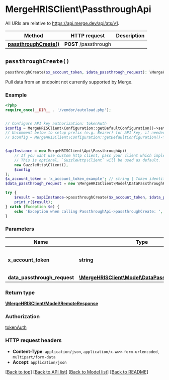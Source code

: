 # MergeHRISClient\PassthroughApi

All URIs are relative to https://api.merge.dev/api/ats/v1.

Method | HTTP request | Description
------------- | ------------- | -------------
[**passthroughCreate()**](PassthroughApi.md#passthroughCreate) | **POST** /passthrough | 


## `passthroughCreate()`

```php
passthroughCreate($x_account_token, $data_passthrough_request): \MergeHRISClient\Model\RemoteResponse
```



Pull data from an endpoint not currently supported by Merge.

### Example

```php
<?php
require_once(__DIR__ . '/vendor/autoload.php');


// Configure API key authorization: tokenAuth
$config = MergeHRISClient\Configuration::getDefaultConfiguration()->setApiKey('Authorization', 'YOUR_API_KEY');
// Uncomment below to setup prefix (e.g. Bearer) for API key, if needed
// $config = MergeHRISClient\Configuration::getDefaultConfiguration()->setApiKeyPrefix('Authorization', 'Bearer');


$apiInstance = new MergeHRISClient\Api\PassthroughApi(
    // If you want use custom http client, pass your client which implements `GuzzleHttp\ClientInterface`.
    // This is optional, `GuzzleHttp\Client` will be used as default.
    new GuzzleHttp\Client(),
    $config
);
$x_account_token = 'x_account_token_example'; // string | Token identifying the end user.
$data_passthrough_request = new \MergeHRISClient\Model\DataPassthroughRequest(); // \MergeHRISClient\Model\DataPassthroughRequest

try {
    $result = $apiInstance->passthroughCreate($x_account_token, $data_passthrough_request);
    print_r($result);
} catch (Exception $e) {
    echo 'Exception when calling PassthroughApi->passthroughCreate: ', $e->getMessage(), PHP_EOL;
}
```

### Parameters

Name | Type | Description  | Notes
------------- | ------------- | ------------- | -------------
 **x_account_token** | **string**| Token identifying the end user. |
 **data_passthrough_request** | [**\MergeHRISClient\Model\DataPassthroughRequest**](../Model/DataPassthroughRequest.md)|  |

### Return type

[**\MergeHRISClient\Model\RemoteResponse**](../Model/RemoteResponse.md)

### Authorization

[tokenAuth](../../README.md#tokenAuth)

### HTTP request headers

- **Content-Type**: `application/json`, `application/x-www-form-urlencoded`, `multipart/form-data`
- **Accept**: `application/json`

[[Back to top]](#) [[Back to API list]](../../README.md#endpoints)
[[Back to Model list]](../../README.md#models)
[[Back to README]](../../README.md)
